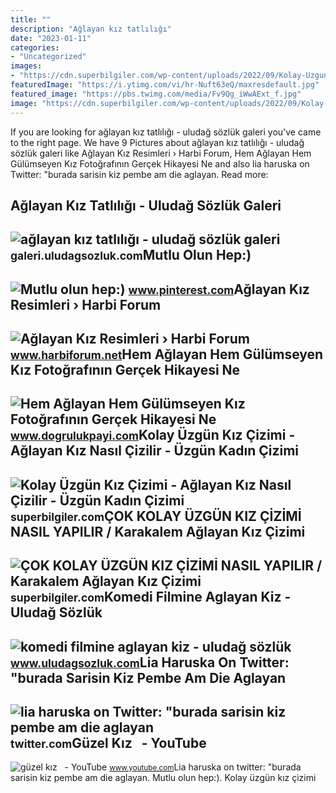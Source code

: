 ```yaml
---
title: ""
description: "Ağlayan kız tatlılığı"
date: "2023-01-11"
categories:
- "Uncategorized"
images:
- "https://cdn.superbilgiler.com/wp-content/uploads/2022/09/Kolay-Uzgun-Kiz-Cizimi-Aglayan-Kiz-Nasil-Cizilir.jpg"
featuredImage: "https://i.ytimg.com/vi/hr-Nuft63eQ/maxresdefault.jpg"
featured_image: "https://pbs.twimg.com/media/Fv9Qg_iWwAExt_f.jpg"
image: "https://cdn.superbilgiler.com/wp-content/uploads/2022/09/Kolay-Uzgun-Kiz-Cizimi-Aglayan-Kiz-Nasil-Cizilir.jpg"
---
```


If you are looking for ağlayan kız tatlılığı - uludağ sözlük galeri you've came to the right page. We have 9 Pictures about ağlayan kız tatlılığı - uludağ sözlük galeri like Ağlayan Kız Resimleri › Harbi Forum, Hem Ağlayan Hem Gülümseyen Kız Fotoğrafının Gerçek Hikayesi Ne and also lia haruska on Twitter: "burada sarisin kiz pembe am die aglayan. Read more:

Ağlayan Kız Tatlılığı - Uludağ Sözlük Galeri
--------------------------------------------

 ![ağlayan kız tatlılığı - uludağ sözlük galeri](https://galeri7.uludagsozluk.com/234/aglayan-kiz-tatliligi_378509_m.jpg) <small>galeri.uludagsozluk.com</small>Mutlu Olun Hep:)
----------------

 ![Mutlu olun hep:)](https://i.pinimg.com/originals/8c/65/47/8c6547cd16e5596a8bbfbdc4bd143250.jpg) <small>www.pinterest.com</small>Ağlayan Kız Resimleri › Harbi Forum
-----------------------------------

 ![Ağlayan Kız Resimleri › Harbi Forum](http://www.harbiforum.net/gorsel/resim/aglayan-kiz-17.jpg) <small>www.harbiforum.net</small>Hem Ağlayan Hem Gülümseyen Kız Fotoğrafının Gerçek Hikayesi Ne
--------------------------------------------------------------

 ![Hem Ağlayan Hem Gülümseyen Kız Fotoğrafının Gerçek Hikayesi Ne](https://s3.eu-central-1.amazonaws.com/dogrulukpayi/verification/hem-aglayan-hem-gulumseyen-kiz-fotografinin-gercek-hikayesi-ne.jpg) <small>www.dogrulukpayi.com</small>Kolay Üzgün Kız Çizimi - Ağlayan Kız Nasıl Çizilir - Üzgün Kadın Çizimi
-----------------------------------------------------------------------

 ![Kolay Üzgün Kız Çizimi - Ağlayan Kız Nasıl Çizilir - Üzgün Kadın Çizimi](https://cdn.superbilgiler.com/wp-content/uploads/2022/09/Kolay-Uzgun-Kiz-Cizimi-Aglayan-Kiz-Nasil-Cizilir.jpg) <small>superbilgiler.com</small>ÇOK KOLAY ÜZGÜN KIZ ÇİZİMİ NASIL YAPILIR / Karakalem Ağlayan Kız Çizimi
-----------------------------------------------------------------------

 ![ÇOK KOLAY ÜZGÜN KIZ ÇİZİMİ NASIL YAPILIR / Karakalem Ağlayan Kız Çizimi](https://cdn.superbilgiler.com/wp-content/uploads/2022/09/COK-KOLAY-UZGUN-KIZ-CIZIMI-NASIL-YAPILIR-Karakalem-Aglayan-768x432.jpg) <small>superbilgiler.com</small>Komedi Filmine Aglayan Kiz - Uludağ Sözlük
------------------------------------------

 ![komedi filmine aglayan kiz - uludağ sözlük](https://www.uludagsozluk.com/res/resmum2/9/76152262_k.jpg) <small>www.uludagsozluk.com</small>Lia Haruska On Twitter: "burada Sarisin Kiz Pembe Am Die Aglayan
----------------------------------------------------------------

 ![lia haruska on Twitter: "burada sarisin kiz pembe am die aglayan](https://pbs.twimg.com/media/Fv9Qg_iWwAExt_f.jpg) <small>twitter.com</small>Güzel Kız ️ ️ - YouTube
-----------------------

 ![güzel kız ️ ️ - YouTube](https://i.ytimg.com/vi/hr-Nuft63eQ/maxresdefault.jpg) <small>www.youtube.com</small>Lia haruska on twitter: "burada sarisin kiz pembe am die aglayan. Mutlu olun hep:). Kolay üzgün kız çizimi
